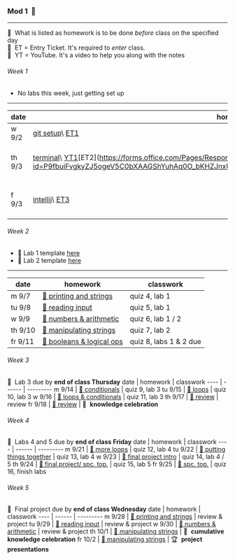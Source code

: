 ### Mod 1&nbsp; :date:
-----

:round_pushpin:&nbsp; What is listed as homework is to be done _before_ class on the specified day\
:round_pushpin:&nbsp; ET = Entry Ticket. It's required to _enter_ class.\
:round_pushpin:&nbsp; YT = YouTube. It's a video to help you along with the notes


###### Week 1
- No labs this week, just getting set up
-----
date | homework | classwork
---- | ------ | ---------
w 9/2 | [git setup](https://github.com/mrWallaceMadeira/lesson1)\ [ET1](https://forms.office.com/Pages/ResponsePage.aspx?id=P9fbuiFvgkyZJ5ogeV5C0bXAAGShYuhAq0O_bKHZJnxUNkdBQ0gxSUpQTUdJUUhCODA5M0wySlBTQiQlQCN0PWcu) | how to use git
th 9/3 | [terminal](https://github.com/mrWallaceMadeira/lesson2)\ [YT1](https://google.com)\[ET2](https://forms.office.com/Pages/ResponsePage.aspx?id=P9fbuiFvgkyZJ5ogeV5C0bXAAGShYuhAq0O_bKHZJnxUNFpBRVMzRk9SVk4wR09FTExVTkZWV1ZRRCQlQCN0PWcu) | how to use terminal with git
f 9/3 | [intellij](https://google.com)\ [ET3](https://forms.office.com/Pages/ResponsePage.aspx?id=P9fbuiFvgkyZJ5ogeV5C0bXAAGShYuhAq0O_bKHZJnxUOVZLOUE4NFdVSlQyVUdENzI1RzVIUENVMSQlQCN0PWcu) | how to use intellij, wrap up setup

###### Week 2
- :test_tube:&nbsp;Lab 1 template [here](https://classroom.github.com/a/COn0x_SZ)
- :test_tube:&nbsp;Lab 2 template [here](https://classroom.github.com/a/COn0x_SZ)
-----
date | homework | classwork
---- | ------ | ---------
m 9/7 | [:paperclip: printing and strings](https://github.com/mrWallaceMadeira/lesson1) | quiz 4, lab 1
tu 9/8 | [:paperclip: reading input](https://google.com) | quiz 5, lab 1
w 9/9 | [:paperclip: numbers & arithmetic](https://google.com) | quiz 6, lab 1 / 2
th 9/10 | [:paperclip: manipulating strings](https://google.com) | quiz 7, lab 2
fr 9/11 | [:paperclip: booleans & logical ops](https://google.com) | quiz 8, labs 1 & 2 due

###### Week 3
:test_tube:&nbsp; Lab 3 due by **end of class Thursday**
date | homework | classwork
---- | ------ | ---------
m 9/14 | [:paperclip: conditionals](https://github.com/mrWallaceMadeira/lesson1) | quiz 9, lab 3
tu 9/15 | [:paperclip: loops](https://google.com) | quiz 10, lab 3
w 9/16 | [:paperclip: loops & conditionals](https://google.com) | quiz 11, lab 3
th 9/17 | [:paperclip: review](https://google.com) | review
fr 9/18 | [:paperclip: review](https://google.com) | :tada:&nbsp; **knowledge celebration**

###### Week 4
:test_tube:&nbsp; Labs 4 and 5 due by **end of class Friday**
date | homework | classwork
---- | ------ | ---------
m 9/21 | [:paperclip: more loops](https://github.com/mrWallaceMadeira/lesson1) | quiz 12, lab 4
tu 9/22 | [:paperclip: putting things together](https://google.com) | quiz 13, lab 4
w 9/23 | [:paperclip: final project intro](https://google.com) | quiz 14, lab 4 / 5
th 9/24 | [:paperclip: final project/ spc. top.](https://google.com) | quiz 15, lab 5
fr 9/25 | [:paperclip: spc. top.](https://google.com) | quiz 16, finish labs

###### Week 5
:test_tube:&nbsp; Final project due by **end of class Wednesday**
date | homework | classwork
---- | ------ | ---------
m 9/28 | [:paperclip: printing and strings](https://github.com/mrWallaceMadeira/lesson1) | review & project
tu 9/29 | [:paperclip: reading input](https://google.com) | review & project
w 9/30 | [:paperclip: numbers & arithmetic](https://google.com) | review & project
th 10/1 | [:paperclip: manipulating strings](https://google.com) | :tada:&nbsp; **cumulative knowledge celebration**
fr 10/2 | [:paperclip: manipulating strings](https://google.com) | :trophy:&nbsp; **project presentations**


